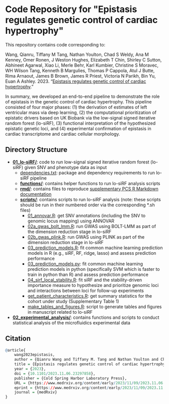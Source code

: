 # Code Repository for "Epistasis regulates genetic control of cardiac hypertrophy"

This repository contains code corresponding to:

Wang, Qianru, Tiffany M Tang, Nathan Youlton, Chad S Weldy, Ana M Kenney, Omer Ronen, J Weston Hughes, Elizabeth T Chin, Shirley C Sutton, Abhineet Agarwal, Xiao Li, Merle Behr, Karl Kumbier, Christine S Moravec, WH Wilson Tang, Kenneth B Margulies, Thomas P Cappola, Atul J Butte, Rima Arnaout, James B Brown, James R Priest, Victoria N Parikh, Bin Yu, Euan A Ashley. 2023. “[Epistasis regulates genetic control of cardiac hypertrophy](https://www.medrxiv.org/content/10.1101/2023.11.06.23297858v1).”

In summary, we developed an end-to-end pipeline to demonstrate the role of epistasis in the genetic control of cardiac hypertrophy. This pipeline consisted of four major phases: (1) the derivation of estimates of left ventricular mass via deep learning, (2) the computational prioritization of epistatic drivers based on UK Biobank via the low-signal signed iterative random forest (lo-siRF), (3) functional interpretation of the hypothesized epistatic genetic loci, and (4) experimental confirmation of epistasis in cardiac transcriptome and cardiac cellular morphology.

## Directory Structure

- **[01_lo-siRF/](./01_lo-siRF/)**: code to run low-signal signed iterative random forest (lo-siRF) given SNV and phenotype data as input
	- [dependencies.txt](./01_lo-siRF/dependencies.txt): package and dependency requirements to run lo-siRF pipeline
	- **[functions/](./01_lo-siRF/functions)**: contains helper functions to run lo-siRF analysis scripts
	- **[rmd/](./01_lo-siRF/rmd)**: contains files to reproduce [supplementary PCS R Markdown documentation](https://yu-group.github.io/epistasis-cardiac-hypertrophy/)
	- **[scripts/](./01_lo-siRF/scripts)**: contains scripts to run lo-siRF analysis (note: these scripts should be run in their numbered order via the corresponding \*.sh files)
		- [01_annovar.R](./01_lo-siRF/scripts/01_annovar.R): get SNV annotations (including the SNV to genomic locus mapping) using ANNOVAR
		- [02a_gwas_bolt_lmm.R](./01_lo-siRF/scripts/02a_gwas_bolt_lmm.R): run GWAS using BOLT-LMM as part of the dimension reduction stage in lo-siRF
		- [02b_gwas_plink.R](./01_lo-siRF/scripts/02b_gwas_plink.R): run GWAS using PLINK as part of the dimension reduction stage in lo-siRF
		- [03_prediction_models.R](./01_lo-siRF/scripts/03_prediction_models.R): fit common machine learning prediction models in R (e.g., siRF, RF, ridge, lasso) and assess prediction performance
		- [03_prediction_models.py](./01_lo-siRF/scripts/03_prediction_models.py): fit common machine learning prediction models in python (specifically SVM which is faster to train in python than R) and assess prediction performance
		- [04_sirf_local_stability.R](./01_lo-siRF/scripts/04_sirf_local_stability.R): fit siRF and the stability-driven importance measure to hypothesize and prioritize genomic loci and interactions between loci for follow-up experiments
		- [get_patient_characteristics.R](./01_lo-siRF/scripts/get_patient_characteristics.R): get summary statistics for the cohort under study (Supplementary Table 1)
		- [make_tables_and_figures.R](./01_lo-siRF/scripts/make_tables_and_figures.R): script to generate tables and figures in manuscript related to lo-siRF
- **[02_experimental_analysis/](./02_experimental_analysis/)**: contains functions and scripts to conduct statistical analysis of the microfluidics experimental data

## Citation

```r
@article{
	wang2023epistasis,
	author = {Qianru Wang and Tiffany M. Tang and Nathan Youlton and Chad S. Weldy and Ana M. Kenney and Omer Ronen and J. Weston Hughes and Elizabeth T. Chin and Shirley C. Sutton and Abhineet Agarwal and Xiao Li and Merle Behr and Karl Kumbier and Christine S. Moravec and W. H. Wilson Tang and Kenneth B. Margulies and Thomas P. Cappola and Atul J. Butte and Rima A. Arnaout and James B. Brown and James R. Priest and Victoria N. Parikh and Bin Yu and Euan A. Ashley},
	title = {Epistasis regulates genetic control of cardiac hypertrophy},
	year = {2023},
	doi = {10.1101/2023.11.06.23297858},
	publisher = {Cold Spring Harbor Laboratory Press},
	URL = {https://www.medrxiv.org/content/early/2023/11/09/2023.11.06.23297858},
	eprint = {https://www.medrxiv.org/content/early/2023/11/09/2023.11.06.23297858.full.pdf},
	journal = {medRxiv}
}
```
